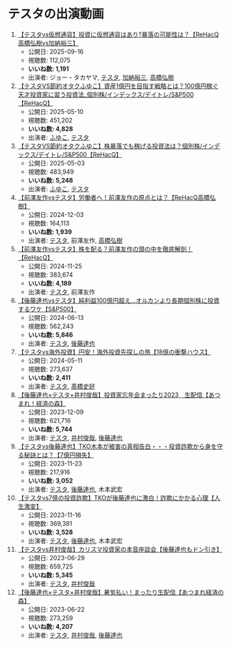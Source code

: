 # テスタの出演動画

1.  [【テスタvs仮想通貨】投資に仮想通貨はあり?暴落の可能性は？【ReHacQ高橋弘樹vs加納裕三】](https://www.youtube.com/watch?v=ubnixUZTbe8)
    -   公開日: 2025-09-16
    -   視聴数: 112,075
    -   **いいね数: 1,191**
    -   出演者: ジョー・タカヤマ, [テスタ](/rehacq_fan/people/テスタ "wikilink"), [加納裕三](/rehacq_fan/people/加納裕三 "wikilink"), [高橋弘樹](/rehacq_fan/people/高橋弘樹 "wikilink")
1.  [【テスタVS節約オタクふゆこ】資産1億円を目指す戦略とは？100億円稼ぐ天才投資家に習う投資法_個別株/インデックス/デイトレ/S&P500【ReHacQ】](https://www.youtube.com/watch?v=kTNPEvtN-rw)
    -   公開日: 2025-05-10
    -   視聴数: 451,202
    -   **いいね数: 4,828**
    -   出演者: [ふゆこ](/rehacq_fan/people/ふゆこ "wikilink"), [テスタ](/rehacq_fan/people/テスタ "wikilink")
1.  [【テスタVS節約オタクふゆこ】株暴落でも稼げる投資法は？個別株/インデックス/デイトレ/S&P500【ReHacQ】](https://www.youtube.com/watch?v=3PqNec5oTDk)
    -   公開日: 2025-05-03
    -   視聴数: 483,949
    -   **いいね数: 5,248**
    -   出演者: [ふゆこ](/rehacq_fan/people/ふゆこ "wikilink"), [テスタ](/rehacq_fan/people/テスタ "wikilink")
1.  [【前澤友作vsテスタ】労働者へ！前澤友作の原点とは？【ReHacQ高橋弘樹】](https://www.youtube.com/watch?v=VD5X2AP9oAw)
    -   公開日: 2024-12-03
    -   視聴数: 164,113
    -   **いいね数: 1,939**
    -   出演者: [テスタ](/rehacq_fan/people/テスタ "wikilink"), 前澤友作, [高橋弘樹](/rehacq_fan/people/高橋弘樹 "wikilink")
1.  [【前澤友作vsテスタ】株を配る？前澤友作の頭の中を徹底解剖！【ReHacQ】](https://www.youtube.com/watch?v=9LtbyDkudOY)
    -   公開日: 2024-11-25
    -   視聴数: 383,674
    -   **いいね数: 4,189**
    -   出演者: [テスタ](/rehacq_fan/people/テスタ "wikilink"), 前澤友作
1.  [【後藤達也vsテスタ】純利益100億円超え…オルカンより長期個別株に投資するワケ【S&P500】](https://www.youtube.com/watch?v=EBbnketiXeE)
    -   公開日: 2024-06-13
    -   視聴数: 562,243
    -   **いいね数: 5,846**
    -   出演者: [テスタ](/rehacq_fan/people/テスタ "wikilink"), [後藤達也](/rehacq_fan/people/後藤達也 "wikilink")
1.  [【テスタvs海外投資】円安！海外投資先探しの旅【18億の衝撃ハウス】](https://www.youtube.com/watch?v=SLnQC1oxGR0)
    -   公開日: 2024-05-11
    -   視聴数: 273,637
    -   **いいね数: 2,411**
    -   出演者: [テスタ](/rehacq_fan/people/テスタ "wikilink"), [髙橋史好](/rehacq_fan/people/髙橋史好 "wikilink")
1.  [【後藤達也×テスタ×井村俊哉】投資家忘年会まったり2023　生配信【あつまれ！経済の森】](https://www.youtube.com/watch?v=qbkB7JR4ut4)
    -   公開日: 2023-12-09
    -   視聴数: 621,716
    -   **いいね数: 5,744**
    -   出演者: [テスタ](/rehacq_fan/people/テスタ "wikilink"), [井村俊哉](/rehacq_fan/people/井村俊哉 "wikilink"), [後藤達也](/rehacq_fan/people/後藤達也 "wikilink")
1.  [【テスタvs後藤達也】TKO木本が被害の真相告白・・・投資詐欺から身を守る秘訣とは？【7億円損失】](https://www.youtube.com/watch?v=280E4OR9c7E)
    -   公開日: 2023-11-23
    -   視聴数: 217,916
    -   **いいね数: 3,052**
    -   出演者: [テスタ](/rehacq_fan/people/テスタ "wikilink"), [後藤達也](/rehacq_fan/people/後藤達也 "wikilink"), 木本武宏
1.  [【テスタvs7億の投資詐欺】TKOが後藤達也に激白！詐欺にかかる心理【人生激変】](https://www.youtube.com/watch?v=EZTsqjUa_Fw)
    -   公開日: 2023-11-16
    -   視聴数: 369,381
    -   **いいね数: 3,528**
    -   出演者: [テスタ](/rehacq_fan/people/テスタ "wikilink"), [後藤達也](/rehacq_fan/people/後藤達也 "wikilink"), 木本武宏
1.  [【テスタvs井村俊哉】カリスマ投資家の本音座談会【後藤達也もドン引き】](https://www.youtube.com/watch?v=TZpD1qVEIqg)
    -   公開日: 2023-06-29
    -   視聴数: 659,725
    -   **いいね数: 5,345**
    -   出演者: [テスタ](/rehacq_fan/people/テスタ "wikilink"), [井村俊哉](/rehacq_fan/people/井村俊哉 "wikilink")
1.  [【後藤達也×テスタ×井村俊哉】暑気払い！まったり生配信【あつまれ経済の森】](https://www.youtube.com/watch?v=0oSa4cc3cLQ)
    -   公開日: 2023-06-22
    -   視聴数: 273,259
    -   **いいね数: 4,207**
    -   出演者: [テスタ](/rehacq_fan/people/テスタ "wikilink"), [井村俊哉](/rehacq_fan/people/井村俊哉 "wikilink"), [後藤達也](/rehacq_fan/people/後藤達也 "wikilink")
